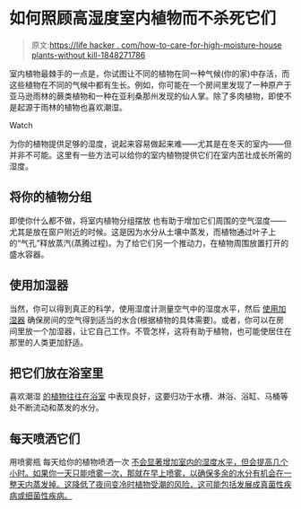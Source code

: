 # 如何照顾高湿度室内植物而不杀死它们

> 原文:[https://life hacker . com/how-to-care-for-high-moisture-house plants-without kill-1848271786](https://lifehacker.com/how-to-care-for-high-humidity-houseplants-without-killi-1848271786)

室内植物最棘手的一点是，你试图让不同的植物在同一种气候(你的家)中存活，而这些植物在不同的气候中都有生长。例如，你可能在一个房间里发现了一种原产于亚马逊雨林的蕨类植物和一种在亚利桑那州发现的仙人掌。除了多肉植物，即使不是起源于雨林的植物也喜欢潮湿。

Watch

为你的植物提供足够的湿度，说起来容易做起来难——尤其是在冬天的室内——但并非不可能。这里有一些方法可以给你的室内植物提供它们在室内茁壮成长所需的湿度。

## 将你的植物分组

即使你什么都不做，将室内植物分组摆放 也有助于增加它们周围的空气湿度——尤其是放在窗户附近的时候。这是因为水分从土壤中蒸发，而植物通过叶子上的“气孔”释放蒸汽(蒸腾过程)。为了给它们另一个推动力，在植物周围放置打开的盛水容器。

## 使用加湿器

当然，你可以得到真正的科学，使用湿度计测量空气中的湿度水平，然后 [使用加湿器](https://smartgardenguide.com/ways-to-increase-humidity-for-indoor-plants/) 确保房间的空气得到适当的水合(根据植物的具体需要)。或者，你可以在房间里放一个加湿器，让它自己工作。不管怎样，这将有助于植物，也可能使居住在那里的人类更加舒适。

## 把它们放在浴室里

喜欢潮湿 [的植物往往在浴室](https://smartgardenguide.com/ways-to-increase-humidity-for-indoor-plants/) 中表现良好，这要归功于水槽、淋浴、浴缸、马桶等处不断流动和蒸发的水分。

## 每天喷洒它们

用喷雾瓶 每天给你的植物喷洒一次 [不会显著增加室内的湿度水平，但会提高几个小时。如果你一天只能喷雾一次，那就在早上喷雾，以确保多余的水分有机会在一整天内蒸发掉。这降低了夜间变冷时植物受潮的风险，这可能包括发展成真菌性疾病或细菌性疾病。](https://smartgardenguide.com/ways-to-increase-humidity-for-indoor-plants/)